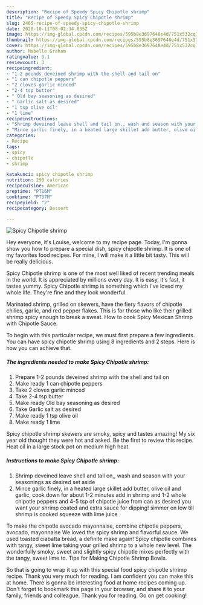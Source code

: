 ```yaml
---
description: "Recipe of Speedy Spicy Chipotle shrimp"
title: "Recipe of Speedy Spicy Chipotle shrimp"
slug: 2465-recipe-of-speedy-spicy-chipotle-shrimp
date: 2020-10-11T08:02:34.835Z
image: https://img-global.cpcdn.com/recipes/595b8e3697648e4d/751x532cq70/spicy-chipotle-shrimp-recipe-main-photo.jpg
thumbnail: https://img-global.cpcdn.com/recipes/595b8e3697648e4d/751x532cq70/spicy-chipotle-shrimp-recipe-main-photo.jpg
cover: https://img-global.cpcdn.com/recipes/595b8e3697648e4d/751x532cq70/spicy-chipotle-shrimp-recipe-main-photo.jpg
author: Mabelle Graham
ratingvalue: 3.1
reviewcount: 3
recipeingredient:
- "1-2 pounds deveined shrimp with the shell and tail on"
- "1 can chipotle peppers"
- "2 cloves garlic minced"
- "2-4 tsp butter"
- " Old bay seasoning as desired"
- " Garlic salt as desired"
- "1 tsp olive oil"
- "1 lime"
recipeinstructions:
- "Shrimp deveined leave shell and tail on,, wash and season with your seasonings as desired set aside"
- "Mince garlic finely, in a heated large skillet add butter, olive oil and garlic, cook down for about 1-2 minutes add in shrimp and 1-2 whole chipotle peppers and 4-5 tsp of chipotle juice from can as desired you want your shrimp coated and extra sauce for dipping! simmer on low till shrimp is cooked squeeze with lime juice"
categories:
- Recipe
tags:
- spicy
- chipotle
- shrimp

katakunci: spicy chipotle shrimp 
nutrition: 290 calories
recipecuisine: American
preptime: "PT16M"
cooktime: "PT37M"
recipeyield: "2"
recipecategory: Dessert

---
```



![Spicy Chipotle shrimp](https://img-global.cpcdn.com/recipes/595b8e3697648e4d/751x532cq70/spicy-chipotle-shrimp-recipe-main-photo.jpg)

Hey everyone, it's Louise, welcome to my recipe page. Today, I'm gonna show you how to prepare a special dish, spicy chipotle shrimp. It is one of my favorites food recipes. For mine, I will make it a little bit tasty. This will be really delicious.

Spicy Chipotle shrimp is one of the most well liked of recent trending meals in the world. It is appreciated by millions every day. It is easy, it's fast, it tastes yummy. Spicy Chipotle shrimp is something which I've loved my whole life. They're fine and they look wonderful.

Marinated shrimp, grilled on skewers, have the fiery flavors of chipotle chilies, garlic, and red pepper flakes. This is for those who like their grilled shrimp spicy enough to break a sweat. How to cook Spicy Mexican Shrimp with Chipotle Sauce.


To begin with this particular recipe, we must first prepare a few ingredients. You can have spicy chipotle shrimp using 8 ingredients and 2 steps. Here is how you can achieve that.

<!--inarticleads1-->

##### The ingredients needed to make Spicy Chipotle shrimp:

1. Prepare 1-2 pounds deveined shrimp with the shell and tail on
1. Make ready 1 can chipotle peppers
1. Take 2 cloves garlic minced
1. Take 2-4 tsp butter
1. Make ready  Old bay seasoning as desired
1. Take  Garlic salt as desired
1. Make ready 1 tsp olive oil
1. Make ready 1 lime


Spicy chipotle shrimp skewers are smoky, spicy and tastes amazing! My six year old thought they were hot and asked. Be the first to review this recipe. Heat oil in a large stock pot on medium high heat. 

<!--inarticleads2-->

##### Instructions to make Spicy Chipotle shrimp:

1. Shrimp deveined leave shell and tail on,, wash and season with your seasonings as desired set aside
1. Mince garlic finely, in a heated large skillet add butter, olive oil and garlic, cook down for about 1-2 minutes add in shrimp and 1-2 whole chipotle peppers and 4-5 tsp of chipotle juice from can as desired you want your shrimp coated and extra sauce for dipping! simmer on low till shrimp is cooked squeeze with lime juice


To make the chipotle avocado mayonnaise, combine chipotle peppers, avocado, mayonnaise We loved the spicy shrimp and flavorful sauce. We used toasted ciabatta bread, a definite make again! Spicy chipotle combines with tangy, sweet lime taking your grilled shrimp to a whole new level. The wonderfully smoky, sweet and slightly spicy chipotle mixes perfectly with the tangy, sweet lime to. Tips for Making Chipotle Shrimp Bowls. 

So that is going to wrap it up with this special food spicy chipotle shrimp recipe. Thank you very much for reading. I am confident you can make this at home. There is gonna be interesting food at home recipes coming up. Don't forget to bookmark this page in your browser, and share it to your family, friends and colleague. Thank you for reading. Go on get cooking!
